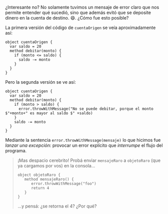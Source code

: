 ¿Interesante no? No solamente tuvimos un mensaje de error claro que nos permite entender qué sucedió, sino que además evitó que se deposite dinero en la cuenta de destino. :smile:. ¿Cómo fue esto posible?

La primera versión del código de `cuentaOrigen` se veía aproximadamente así: 

```wollok
object cuentaOrigen {
  var saldo = 20
  method debitar(monto) {
    if (monto <= saldo) {
      saldo -= monto
    }
  }
}
```

Pero la segunda versión se ve así:

```wollok
object cuentaOrigen {
  var saldo = 20
  method debitar(monto) {
    if (monto > saldo) {
      error.throwWithMessage("No se puede debitar, porque el monto $"+monto+" es mayor al saldo $" +saldo)
    }
    saldo -= monto
  }
}
```

Mediante la sentencia `error.throwWithMessage(mensaje)` lo que hicimos fue _lanzar una excepción_: provocar un error explícito que _interrumpe_ el flujo del programa. 

> ¡Mas despacio cerebrito! Probá enviar `mensajeRaro` a `objetoRaro` (que ya cargamos por vos) en la consola...
> 
> ```
> object objetoRaro {
>    method mensajeRaro() {
>       error.throwWithMessage("foo")
>       return 4
>    } 
> }
> ```
> 
> ...y pensá: ¿se retorna el 4? ¿Por qué?


